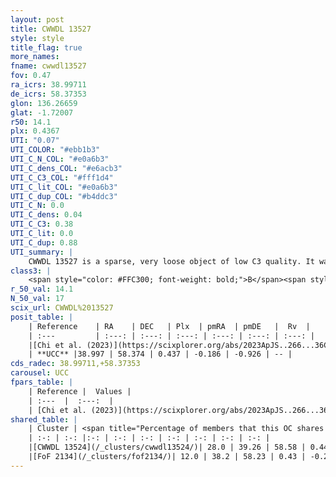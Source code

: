 ```yaml
---
layout: post
title: CWWDL 13527
style: style
title_flag: true
more_names: 
fname: cwwdl13527
fov: 0.47
ra_icrs: 38.99711
de_icrs: 58.37353
glon: 136.26659
glat: -1.72007
r50: 14.1
plx: 0.4367
UTI: "0.07"
UTI_COLOR: "#ebb1b3"
UTI_C_N_COL: "#e0a6b3"
UTI_C_dens_COL: "#e6acb3"
UTI_C_C3_COL: "#fff1d4"
UTI_C_lit_COL: "#e0a6b3"
UTI_C_dup_COL: "#b4ddc3"
UTI_C_N: 0.0
UTI_C_dens: 0.04
UTI_C_C3: 0.38
UTI_C_lit: 0.0
UTI_C_dup: 0.88
UTI_summary: |
    CWWDL 13527 is a sparse, very loose object of low C3 quality. It was recently reported in the literature.<br><br>This is very likely a unique object, which shares a small percentage of members with at least one previously reported entry, and a moderate percentage with at least one entry reported in the same catalogue.<br><br><span style="color: #99180f; font-weight: bold;">Warning: </span>contains less than 25 stars with <i>P>0.5</i> estimated.
class3: |
    <span style="color: #FFC300; font-weight: bold;">B</span><span style="color: red; font-weight: bold;">C</span>
r_50_val: 14.1
N_50_val: 17
scix_url: CWWDL%2013527
posit_table: |
    | Reference    | RA    | DEC   | Plx  | pmRA  | pmDE   |  Rv  |
    | :---         | :---: | :---: | :---: | :---: | :---: | :---: |
    |[Chi et al. (2023)](https://scixplorer.org/abs/2023ApJS..266...36C) | 39.019 | 58.424 | 0.449 | -0.151 | -0.936 | 18.591 |
    | **UCC** |38.997 | 58.374 | 0.437 | -0.186 | -0.926 | -- | 
cds_radec: 38.99711,+58.37353
carousel: UCC
fpars_table: |
    | Reference |  Values |
    | :---  |  :---:  |
    | [Chi et al. (2023)](https://scixplorer.org/abs/2023ApJS..266...36C) | `logAge=5.3, Z=0.44` |
shared_table: |
    | Cluster | <span title="Percentage of members that this OC shares with the ones listed">%</span>   | RA   | DEC   | Plx   | pmRA  | pmDE  | Rv | UTI |
    | :-: | :-: |:-: | :-: | :-: | :-: | :-: | :-: | :-: |
    |[CWWDL 13524](/_clusters/cwwdl13524/)| 28.0 | 39.26 | 58.58 | 0.44 | -0.1 | -0.82 | -32.84 |0.04 |
    |[FoF 2134](/_clusters/fof2134/)| 12.0 | 38.2 | 58.23 | 0.43 | -0.24 | -0.83 | -- |0.03 |
---
```

